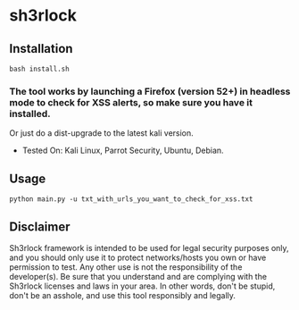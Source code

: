# sh3rlock

## Installation

```
bash install.sh
```
### The tool works by launching a Firefox (version 52+) in headless mode to check for XSS alerts, so make sure you have it installed.

Or just do a dist-upgrade to the latest kali version. 

* Tested On: Kali Linux, Parrot Security, Ubuntu, Debian.

## Usage

```
python main.py -u txt_with_urls_you_want_to_check_for_xss.txt
```

## Disclaimer

Sh3rlock framework is intended to be used for legal security purposes only, and you should only use it to protect networks/hosts you own or have permission to test. Any other use is not the responsibility of the developer(s). Be sure that you understand and are complying with the Sh3rlock licenses and laws in your area. In other words, don't be stupid, don't be an asshole, and use this tool responsibly and legally.
